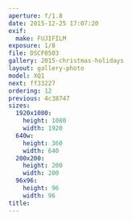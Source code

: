 ```yaml
---
aperture: f/1.8
date: 2015-12-25 17:07:20
exif:
  make: FUJIFILM
exposure: 1/8
file: DSCF0503
gallery: 2015-christmas-holidays
layout: gallery-photo
model: XQ1
next: ff33227
ordering: 12
previous: 4c38747
sizes:
  1920x1080:
    height: 1080
    width: 1920
  640w:
    height: 360
    width: 640
  200x200:
    height: 200
    width: 200
  96x96:
    height: 96
    width: 96
title: 
---
```

